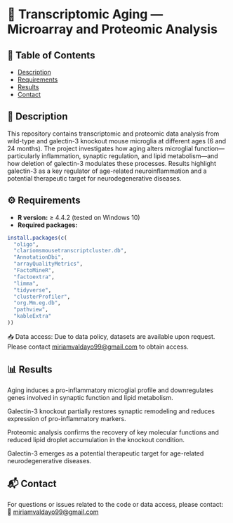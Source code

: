 # 🧬 Transcriptomic Aging — Microarray and Proteomic Analysis

## 📑 Table of Contents
- [Description](#description)  
- [Requirements](#requirements)  
- [Results](#results)  
- [Contact](#contact)

## 📄 Description
This repository contains transcriptomic and proteomic data analysis from wild-type and galectin-3 knockout mouse microglia at different ages (6 and 24 months). The project investigates how aging alters microglial function—particularly inflammation, synaptic regulation, and lipid metabolism—and how deletion of galectin-3 modulates these processes. Results highlight galectin-3 as a key regulator of age-related neuroinflammation and a potential therapeutic target for neurodegenerative diseases.

## ⚙️ Requirements
- **R version:** ≥ 4.4.2 (tested on Windows 10)  
- **Required packages:**  
```r
install.packages(c(
  "oligo", 
  "clariomsmousetranscriptcluster.db", 
  "AnnotationDbi", 
  "arrayQualityMetrics", 
  "FactoMineR", 
  "factoextra", 
  "limma", 
  "tidyverse", 
  "clusterProfiler", 
  "org.Mm.eg.db", 
  "pathview", 
  "kableExtra"
))
```
📥 Data access: Due to data policy, datasets are available upon request. Please contact miriamvaldayo99@gmail.com to obtain access.

## 📊 Results
Aging induces a pro-inflammatory microglial profile and downregulates genes involved in synaptic function and lipid metabolism.

Galectin-3 knockout partially restores synaptic remodeling and reduces expression of pro-inflammatory markers.

Proteomic analysis confirms the recovery of key molecular functions and reduced lipid droplet accumulation in the knockout condition.

Galectin-3 emerges as a potential therapeutic target for age-related neurodegenerative diseases.

## 📬 Contact
For questions or issues related to the code or data access, please contact:
📧 miriamvaldayo99@gmail.com
